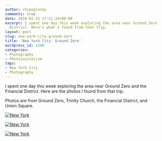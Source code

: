 ```yaml
---
author: chipoglesby
comments: true
date: 2010-02-12 17:21:24+00:00
excerpt: I spent one day this week exploring the area near Ground Zero and the Financial
  District. Here's what I found from that trip.
layout: post
slug: new-york-city-ground-zero
title: 'New York City: Ground Zero'
wordpress_id: 1240
categories:
- Photography
- Photojournalism
tags:
- New York City
- Photography
---
```


I spent one day this week exploring the area near Ground Zero and the Financial District. Here are the photos I found from that trip. 

Photos are from Ground Zero, Trinity Church, the Financial District, and Union Square.

[![New York](http://farm5.static.flickr.com/4047/4351006133_9fcfa6d1b5.jpg)](http://www.flickr.com/photos/chipoglesby/4351006133/)

[![New York](http://farm3.static.flickr.com/2803/4351755732_df3dab741e.jpg)](http://www.flickr.com/photos/chipoglesby/4351755732/)



[![New York](http://farm5.static.flickr.com/4011/4351006421_608c023dcb.jpg)](http://www.flickr.com/photos/chipoglesby/4351006421/)
